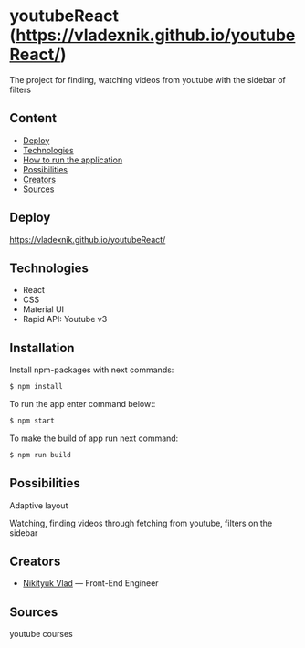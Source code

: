 
# youtubeReact (https://vladexnik.github.io/youtubeReact/)
The project for finding, watching videos from youtube with the sidebar of filters 

## Content
- [Deploy](#deploy)
- [Technologies](#technologies)
- [How to run the application](#installation)
- [Possibilities](#possibilities)
- [Creators](#creators)
- [Sources](#sources)

## Deploy
https://vladexnik.github.io/youtubeReact/

## Technologies
- React
- CSS
- Material UI
- Rapid API: Youtube v3
  
## Installation

Install npm-packages with next commands:
```sh
$ npm install
```

To run the app enter command below::
```sh
$ npm start
```

To make the build of app run next command:
```sh
$ npm run build
```

## Possibilities

Adaptive layout

Watching, finding videos through fetching from youtube, filters on the sidebar


## Creators

- [Nikityuk Vlad](#t.me/Slev222) — Front-End Engineer

## Sources

youtube courses
